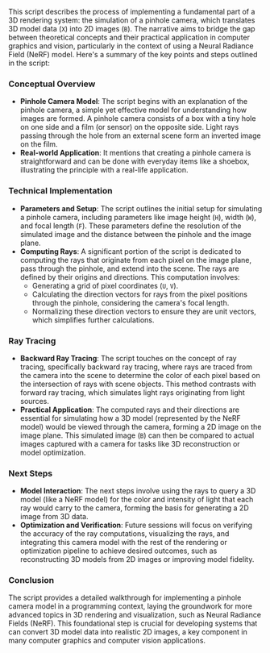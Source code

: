 This script describes the process of implementing a fundamental part of a 3D rendering system: the simulation of a pinhole camera, which translates 3D model data (`X`) into 2D images (`B`). The narrative aims to bridge the gap between theoretical concepts and their practical application in computer graphics and vision, particularly in the context of using a Neural Radiance Field (NeRF) model. Here's a summary of the key points and steps outlined in the script:

### Conceptual Overview
- **Pinhole Camera Model**: The script begins with an explanation of the pinhole camera, a simple yet effective model for understanding how images are formed. A pinhole camera consists of a box with a tiny hole on one side and a film (or sensor) on the opposite side. Light rays passing through the hole from an external scene form an inverted image on the film.
- **Real-world Application**: It mentions that creating a pinhole camera is straightforward and can be done with everyday items like a shoebox, illustrating the principle with a real-life application.

### Technical Implementation
- **Parameters and Setup**: The script outlines the initial setup for simulating a pinhole camera, including parameters like image height (`H`), width (`W`), and focal length (`F`). These parameters define the resolution of the simulated image and the distance between the pinhole and the image plane.
- **Computing Rays**: A significant portion of the script is dedicated to computing the rays that originate from each pixel on the image plane, pass through the pinhole, and extend into the scene. The rays are defined by their origins and directions. This computation involves:
  - Generating a grid of pixel coordinates (`U`, `V`).
  - Calculating the direction vectors for rays from the pixel positions through the pinhole, considering the camera's focal length.
  - Normalizing these direction vectors to ensure they are unit vectors, which simplifies further calculations.
  
### Ray Tracing
- **Backward Ray Tracing**: The script touches on the concept of ray tracing, specifically backward ray tracing, where rays are traced from the camera into the scene to determine the color of each pixel based on the intersection of rays with scene objects. This method contrasts with forward ray tracing, which simulates light rays originating from light sources.
- **Practical Application**: The computed rays and their directions are essential for simulating how a 3D model (represented by the NeRF model) would be viewed through the camera, forming a 2D image on the image plane. This simulated image (`B`) can then be compared to actual images captured with a camera for tasks like 3D reconstruction or model optimization.

### Next Steps
- **Model Interaction**: The next steps involve using the rays to query a 3D model (like a NeRF model) for the color and intensity of light that each ray would carry to the camera, forming the basis for generating a 2D image from 3D data.
- **Optimization and Verification**: Future sessions will focus on verifying the accuracy of the ray computations, visualizing the rays, and integrating this camera model with the rest of the rendering or optimization pipeline to achieve desired outcomes, such as reconstructing 3D models from 2D images or improving model fidelity.

### Conclusion
The script provides a detailed walkthrough for implementing a pinhole camera model in a programming context, laying the groundwork for more advanced topics in 3D rendering and visualization, such as Neural Radiance Fields (NeRF). This foundational step is crucial for developing systems that can convert 3D model data into realistic 2D images, a key component in many computer graphics and computer vision applications.